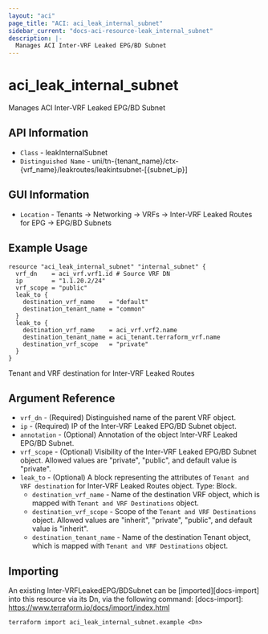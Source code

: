 ```yaml
---
layout: "aci"
page_title: "ACI: aci_leak_internal_subnet"
sidebar_current: "docs-aci-resource-leak_internal_subnet"
description: |-
  Manages ACI Inter-VRF Leaked EPG/BD Subnet
---
```


# aci_leak_internal_subnet #

Manages ACI Inter-VRF Leaked EPG/BD Subnet

## API Information ##

* `Class` - leakInternalSubnet
* `Distinguished Name` - uni/tn-{tenant_name}/ctx-{vrf_name}/leakroutes/leakintsubnet-[{subnet_ip}]

## GUI Information ##

* `Location` - Tenants -> Networking -> VRFs -> Inter-VRF Leaked Routes for EPG -> EPG/BD Subnets


## Example Usage ##

```hcl
resource "aci_leak_internal_subnet" "internal_subnet" {
  vrf_dn    = aci_vrf.vrf1.id # Source VRF DN
  ip        = "1.1.20.2/24"
  vrf_scope = "public"
  leak_to {
    destination_vrf_name    = "default"
    destination_tenant_name = "common"
  }
  leak_to {
    destination_vrf_name    = aci_vrf.vrf2.name
    destination_tenant_name = aci_tenant.terraform_vrf.name
    destination_vrf_scope   = "private"
  }
}
```
Tenant and VRF destination for Inter-VRF Leaked Routes
## Argument Reference ##

* `vrf_dn` - (Required) Distinguished name of the parent VRF object.
* `ip` - (Required) IP of the Inter-VRF Leaked EPG/BD Subnet object.
* `annotation` - (Optional) Annotation of the object Inter-VRF Leaked EPG/BD Subnet.
* `vrf_scope` - (Optional) Visibility of the Inter-VRF Leaked EPG/BD Subnet object. Allowed values are "private", "public", and default value is "private".
* `leak_to` - (Optional) A block representing the attributes of `Tenant and VRF destination` for Inter-VRF Leaked Routes object. Type: Block.
  * `destination_vrf_name` - Name of the destination VRF object, which is mapped with `Tenant and VRF Destinations` object.
  * `destination_vrf_scope` - Scope of the `Tenant and VRF Destinations` object. Allowed values are "inherit", "private", "public", and default value is "inherit".
  * `destination_tenant_name` - Name of the destination Tenant object, which is mapped with `Tenant and VRF Destinations` object.

## Importing ##

An existing Inter-VRFLeakedEPG/BDSubnet can be [imported][docs-import] into this resource via its Dn, via the following command:
[docs-import]: https://www.terraform.io/docs/import/index.html


```
terraform import aci_leak_internal_subnet.example <Dn>
```